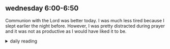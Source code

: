 ## wednesday 6:00-6:50

Communion with the Lord was better today. I was much less tired because I slept earlier the night before. However, I was pretty distracted during prayer and it was not as productive as I would have liked it to be.

<details markdown="1">
<summary>daily reading</summary>

| {{ page.date | date: "%B %-d, %Y" }} |
| :-------------: |
| [2 Chron. 19–20; Rev. 8; Zech. 4; John 7]({% link _Bible/Bible-year-1.md %}) |
| [WCF Chapter 24]({% link _wcf/wcf-month-1.md %}) |
| [The Nicene Creed](https://threeforms.org/the-nicene-creed/) |

</details>